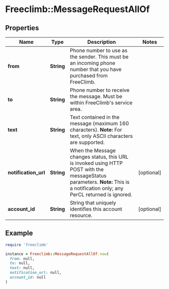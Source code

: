 # Freeclimb::MessageRequestAllOf

## Properties

| Name | Type | Description | Notes |
| ---- | ---- | ----------- | ----- |
| **from** | **String** | Phone number to use as the sender. This must be an incoming phone number that you have purchased from FreeClimb. |  |
| **to** | **String** | Phone number to receive the message. Must be within FreeClimb&#39;s service area. |  |
| **text** | **String** | Text contained in the message (maximum 160 characters).   **Note:** For text, only ASCII characters are supported. |  |
| **notification_url** | **String** | When the Message changes status, this URL is invoked using HTTP POST with the messageStatus parameters.  **Note:** This is a notification only; any PerCL returned is ignored. | [optional] |
| **account_id** | **String** | String that uniquely identifies this account resource. | [optional] |

## Example

```ruby
require 'freeclimb'

instance = Freeclimb::MessageRequestAllOf.new(
  from: null,
  to: null,
  text: null,
  notification_url: null,
  account_id: null
)
```

